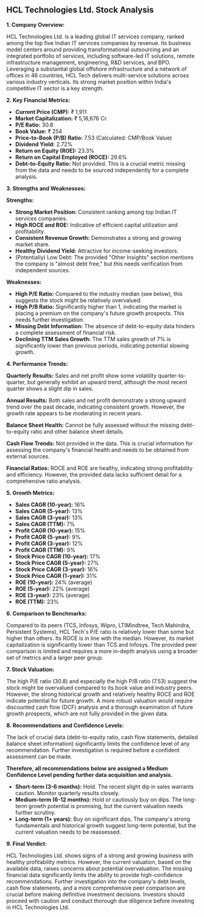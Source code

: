 ## HCL Technologies Ltd. Stock Analysis

**1. Company Overview:**

HCL Technologies Ltd. is a leading global IT services company, ranked among the top five Indian IT services companies by revenue.  Its business model centers around providing transformational outsourcing and an integrated portfolio of services, including software-led IT solutions, remote infrastructure management, engineering, R&D services, and BPO.  Leveraging a substantial global offshore infrastructure and a network of offices in 46 countries, HCL Tech delivers multi-service solutions across various industry verticals. Its strong market position within India's competitive IT sector is a key strength.


**2. Key Financial Metrics:**

* **Current Price (CMP):** ₹ 1,911
* **Market Capitalization:** ₹ 5,18,676 Cr.
* **P/E Ratio:** 30.8
* **Book Value:** ₹ 254
* **Price-to-Book (P/B) Ratio:** 7.53 (Calculated: CMP/Book Value)
* **Dividend Yield:** 2.72%
* **Return on Equity (ROE):** 23.3%
* **Return on Capital Employed (ROCE):** 29.6%
* **Debt-to-Equity Ratio:** Not provided.  This is a crucial metric missing from the data and needs to be sourced independently for a complete analysis.


**3. Strengths and Weaknesses:**

**Strengths:**

* **Strong Market Position:**  Consistent ranking among top Indian IT services companies.
* **High ROCE and ROE:**  Indicative of efficient capital utilization and profitability.
* **Consistent Revenue Growth:**  Demonstrates a strong and growing market share.
* **Healthy Dividend Yield:**  Attractive for income-seeking investors.
* (Potentially) Low Debt: The provided "Other Insights" section mentions the company is "almost debt free," but this needs verification from independent sources.

**Weaknesses:**

* **High P/E Ratio:**  Compared to the industry median (see below), this suggests the stock might be relatively overvalued.
* **High P/B Ratio:**  Significantly higher than 1, indicating the market is placing a premium on the company's future growth prospects.  This needs further investigation.
* **Missing Debt Information:** The absence of debt-to-equity data hinders a complete assessment of financial risk.
* **Declining TTM Sales Growth:** The TTM sales growth of 7% is significantly lower than previous periods, indicating potential slowing growth.


**4. Performance Trends:**

**Quarterly Results:**  Sales and net profit show some volatility quarter-to-quarter, but generally exhibit an upward trend, although the most recent quarter shows a slight dip in sales.

**Annual Results:**  Both sales and net profit demonstrate a strong upward trend over the past decade, indicating consistent growth.  However, the growth rate appears to be moderating in recent years.

**Balance Sheet Health:**  Cannot be fully assessed without the missing debt-to-equity ratio and other balance sheet details.

**Cash Flow Trends:**  Not provided in the data.  This is crucial information for assessing the company's financial health and needs to be obtained from external sources.

**Financial Ratios:** ROCE and ROE are healthy, indicating strong profitability and efficiency. However, the provided data lacks sufficient detail for a comprehensive ratio analysis.


**5. Growth Metrics:**

* **Sales CAGR (10-year):** 16%
* **Sales CAGR (5-year):** 13%
* **Sales CAGR (3-year):** 13%
* **Sales CAGR (TTM):** 7%
* **Profit CAGR (10-year):** 15%
* **Profit CAGR (5-year):** 9%
* **Profit CAGR (3-year):** 12%
* **Profit CAGR (TTM):** 9%
* **Stock Price CAGR (10-year):** 17%
* **Stock Price CAGR (5-year):** 27%
* **Stock Price CAGR (3-year):** 16%
* **Stock Price CAGR (1-year):** 31%
* **ROE (10-year):** 24% (average)
* **ROE (5-year):** 22% (average)
* **ROE (3-year):** 23% (average)
* **ROE (TTM):** 23%


**6. Comparison to Benchmarks:**

Compared to its peers (TCS, Infosys, Wipro, LTIMindtree, Tech Mahindra, Persistent Systems), HCL Tech's P/E ratio is relatively lower than some but higher than others.  Its ROCE is in line with the median.  However, its market capitalization is significantly lower than TCS and Infosys.  The provided peer comparison is limited and requires a more in-depth analysis using a broader set of metrics and a larger peer group.


**7. Stock Valuation:**

The high P/E ratio (30.8) and especially the high P/B ratio (7.53) suggest the stock might be overvalued compared to its book value and industry peers.  However, the strong historical growth and relatively healthy ROCE and ROE indicate potential for future growth.  A more robust valuation would require discounted cash flow (DCF) analysis and a thorough examination of future growth prospects, which are not fully provided in the given data.


**8. Recommendations and Confidence Levels:**

The lack of crucial data (debt-to-equity ratio, cash flow statements, detailed balance sheet information) significantly limits the confidence level of any recommendation.  Further investigation is required before a confident assessment can be made.

**Therefore, all recommendations below are assigned a Medium Confidence Level pending further data acquisition and analysis.**

* **Short-term (3-6 months):**  Hold.  The recent slight dip in sales warrants caution.  Monitor quarterly results closely.
* **Medium-term (6-12 months):**  Hold or cautiously buy on dips.  The long-term growth potential is promising, but the current valuation needs further scrutiny.
* **Long-term (1+ years):**  Buy on significant dips.  The company's strong fundamentals and historical growth suggest long-term potential, but the current valuation needs to be reassessed.


**9. Final Verdict:**

HCL Technologies Ltd. shows signs of a strong and growing business with healthy profitability metrics. However, the current valuation, based on the available data, raises concerns about potential overvaluation.  The missing financial data significantly limits the ability to provide high-confidence recommendations.  Further investigation into the company's debt levels, cash flow statements, and a more comprehensive peer comparison are crucial before making definitive investment decisions.  Investors should proceed with caution and conduct thorough due diligence before investing in HCL Technologies Ltd.
